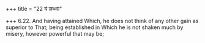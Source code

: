 +++
title = "22 यं लब्ध्वा"

+++
6.22. And having attained Which, he does not think of any other gain as
superior to That; being established in Which he is not shaken much by
misery, however powerful that may be;
